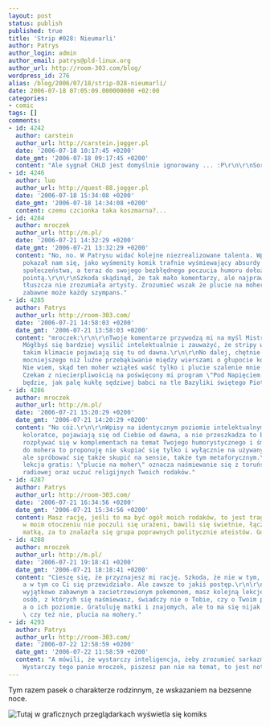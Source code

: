 ```yaml
---
layout: post
status: publish
published: true
title: 'Strip #028: Nieumarli'
author: Patrys
author_login: admin
author_email: patrys@pld-linux.org
author_url: http://room-303.com/blog/
wordpress_id: 276
alias: /blog/2006/07/18/strip-028-nieumarli/
date: 2006-07-18 07:05:09.000000000 +02:00
categories:
- comic
tags: []
comments:
- id: 4242
  author: carstein
  author_url: http://carstein.jogger.pl
  date: '2006-07-18 10:17:45 +0200'
  date_gmt: '2006-07-18 09:17:45 +0200'
  content: "Ale sygnał CHLD jest domyślnie ignorowany ... :P\r\n\r\nSorry, patrys."
- id: 4246
  author: luo
  author_url: http://quest-88.jogger.pl
  date: '2006-07-18 15:34:08 +0200'
  date_gmt: '2006-07-18 14:34:08 +0200'
  content: czemu czcionka taka koszmarna?...
- id: 4284
  author: mroczek
  author_url: http://m.pl/
  date: '2006-07-21 14:32:29 +0200'
  date_gmt: '2006-07-21 13:32:29 +0200'
  content: "No, no. W Patrysu widać kolejne niezrealizowane talenta. Wpis wcześniej
    pokazał nam się, jako wyśmenity komik trafnie wyśmiewający absurdy dzisiejszego
    społeczeństwa, a teraz do swojego bezbłędnego poczucia humoru dołożył komik z
    pointą.\r\n\r\nSzkoda skądinąd, że tak mało komentarzy, ale najprawdopodobniej
    tłuszcza nie zrozumiała artysty. Zrozumieć wszak że plucie na moher uchodzi za
    zabawne może każdy szympans."
- id: 4285
  author: Patrys
  author_url: http://room-303.com/
  date: '2006-07-21 14:58:03 +0200'
  date_gmt: '2006-07-21 13:58:03 +0200'
  content: "mroczek:\r\n\r\nTwoje komentarze przywodzą mi na myśl Mistrza Ciętej Riposty.
    Mógłbyś się bardziej wysilić intelektualnie i zauważyć, że stripy w dokładnie
    takim klimacie pojawiają się tu od dawna.\r\n\r\nNo dalej, chętnie posłucham czegoś
    mocniejszego niż luźne przebąkiwanie między wierszami o głupocie komentujących.
    Nie wiem, skąd ten moher wziąłeś waść tylko i plucie szalenie mnie zastanawia.
    Czekam z niecierpliwością na poświęcony mi program \"Pod Napięciem,\" gdzie ukazane
    będzie, jak palę kukłę sędziwej babci na tle Bazyliki świętego Piotra."
- id: 4286
  author: mroczek
  author_url: http://m.pl/
  date: '2006-07-21 15:20:29 +0200'
  date_gmt: '2006-07-21 14:20:29 +0200'
  content: "No cóż.\r\n\r\nWpisy na identycznym poziomie intelektualnym, co ten o
    koloratce, pojawiają się od Ciebie od dawna, a nie przeszkadza to bynajmniej klakierom
    rozpływać się w komplementach na temat Twojego humorystycznego i śmiesznego geniuszu.\r\n\r\nCo
    do mohera to proponuję nie skupiać się tylko i wyłącznie na używanych słowach,
    ale spróbować się także skupić na sensie, także tym metaforycznym.\r\n\r\nPierwsza
    lekcja gratis: \"plucie na moher\" oznacza naśmiewanie się z toruńskiej rozgłośni
    radiowej oraz uczuć religijnych Twoich rodaków."
- id: 4287
  author: Patrys
  author_url: http://room-303.com/
  date: '2006-07-21 16:34:56 +0200'
  date_gmt: '2006-07-21 15:34:56 +0200'
  content: Masz rację, jeśli to ma być ogół moich rodaków, to jest tragicznie. Katolicy
    w moim otoczeniu nie poczuli się urażeni, bawili się świetnie, łącznie z moją
    matką, za to znalazła się grupa poprawnych politycznie ateistów. Go figure.
- id: 4288
  author: mroczek
  author_url: http://m.pl/
  date: '2006-07-21 19:18:41 +0200'
  date_gmt: '2006-07-21 18:18:41 +0200'
  content: "Cieszę się, że przyznajesz mi rację. Szkoda, że nie w tym, co napisałem,
    a w tym co Ci się przewidziało. Ale zawsze to jakiś postęp.\r\n\r\nPonieważ jesteś
    wyjątkowo zabawnym a zacietrzewionym pokemonem, masz kolejną lekcję gratis:\r\n\r\nReakcja
    osób, z których się naśmiewasz, świadczy nie o Tobie, czy o Twoim poczuciu humoru,
    a o ich poziomie. Gratuluję matki i znajomych, ale to ma się nijak do żałosności
    \ czy też nie, plucia na mohery."
- id: 4293
  author: Patrys
  author_url: http://room-303.com/
  date: '2006-07-22 12:58:59 +0200'
  date_gmt: '2006-07-22 11:58:59 +0200'
  content: "A mówili, że wystarczy inteligencja, żeby zrozumieć sarkazm.\r\n\r\nBTW:
    Wystarczy tego panie mroczek, piszesz pan nie na temat, to jest notka ze stripem."
---
```

<p>Tym razem pasek o charakterze rodzinnym, ze wskazaniem na bezsenne noce.</p>

<p class="strip"><img src="http://comic.room-303.com/strips/028-zombie-state.png" alt="Tutaj w graficznych przeglądarkach wyświetla się komiks" /></p>
